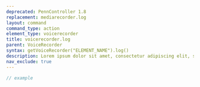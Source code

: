 ```yaml
---
deprecated: PennController 1.8
replacement: mediarecorder.log
layout: command
command_type: action
element_type: voicerecorder
title: voicerecorder.log
parent: VoiceRecorder
syntax: getVoiceRecorder("ELEMENT_NAME").log()
description: Lorem ipsum dolor sit amet, consectetur adipiscing elit, sed do eiusmod tempor incididunt ut labore et dolore magna aliqua. Ut enim ad minim veniam, quis nostrud exercitation ullamco laboris nisi ut aliquip ex ea commodo consequat.
nav_exclude: true
---
```


```javascript
// example
```
